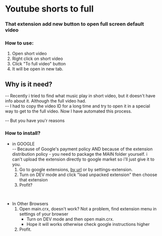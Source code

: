 # Youtube shorts to full

### That extension add new button to open full screen default video

### How to use:

1. Open short video
2. Right click on short video
3. Click "To full video" button
4. It will be open in new tab.

## Why is it need?

-- Recently i tried to find what music play in short video, but it doesn't have info about it. Although the full video had. <br>
-- I had to copy the video ID for a long time and try to open it in a special way to get to the full video. Now I have automated this process.

-- But you have you'r reasons

### How to install?

- in GOOGLE <br>
  -- Because of Google's payment policy AND because of the extension distribution policy - you need to package the MAIN folder yourself. i can't upload the extension directly to google market so i'll just give it to you.
  1.  Go to google extensions, <a href="chrome://extensions" target="_blank">by url</a> or by settings-extension.
  2.  Turn on DEV mode and click "load unpacked extension" then choose that extension
  3.  Profit?

<br>

- In Other Browsers
  1.  Open main.crx, doesn't work? Not a problem, find extension menu in settings of your browser
      - Turn on DEV mode and then open main.crx.
      - Hope it will works otherwise check google instructions higher
  2.  Profit.
